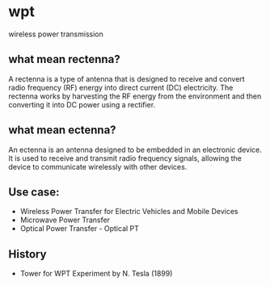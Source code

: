 # wpt
wireless power transmission




## what mean rectenna?

A rectenna is a type of antenna that is designed to receive and convert radio frequency (RF) energy into direct current (DC) electricity. The rectenna works by harvesting the RF energy from the environment and then converting it into DC power using a rectifier.



## what mean ectenna?

An ectenna is an antenna designed to be embedded in an electronic device. It is used to receive and transmit radio frequency signals, allowing the device to communicate wirelessly with other devices.



## Use case:


+ Wireless Power Transfer for Electric Vehicles and Mobile Devices
+ Microwave Power Transfer
+ Optical Power Transfer - Optical PT


## History

+ Tower for WPT Experiment by N. Tesla (1899)

